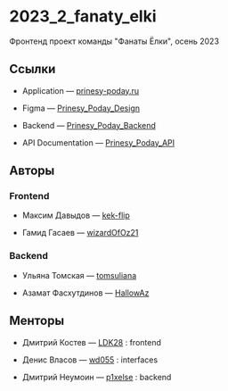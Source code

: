 # 2023_2_fanaty_elki

Фронтенд проект команды "Фанаты Ёлки", осень 2023

## Ссылки

-   Application — [prinesy-poday.ru](https://prinesy-poday.ru/)

-   Figma — [Prinesy_Poday_Design](https://www.figma.com/file/uLMO4NIxL4hJmxxldfO7SC/%D0%9F%D1%80%D0%B8%D0%BD%D0%B5%D1%81%D0%B8-%26-%D0%9F%D0%BE%D0%B4%D0%B0%D0%B9?type=design&node-id=0%3A1&mode=design&t=U1d86yjlcLPqKqjp-1)

-   Backend — [Prinesy_Poday_Backend](https://github.com/go-park-mail-ru/2023_2_fanaty_elki)

-   API Documentation — [Prinesy_Poday_API](https://water-rodent-93a.notion.site/API-7706593e1f0f4432b89cb5785547521b?pvs=4)

## Авторы

### Frontend

-   Максим Давыдов — [kek-flip](https://github.com/kek-flip)

-   Гамид Гасаев — [wizardOfOz21](https://github.com/wizardOfOz21)

### Backend

-   Ульяна Томская — [tomsuliana](https://github.com/tomsuliana)

-   Азамат Фасхутдинов — [HallowAz](https://github.com/HallowAz)

## Менторы

-   Дмитрий Костев — [LDK28](https://github.com/LDK28) : frontend

-   Денис Власов — [wd055](https://github.com/wd055) : interfaces

-   Дмитрий Неумоин — [p1xelse](https://github.com/p1xelse) : backend
